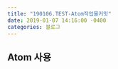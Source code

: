 ```yaml
---
title: "190106.TEST-Atom작업물커밋"
date: 2019-01-07 14:16:00 -0400
categories: 블로그
---
```



Atom 사용
---

